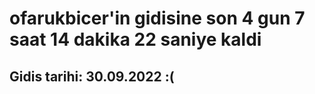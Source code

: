 # ofarukbicer'in gidisine son 4 gun 7 saat 14 dakika 22 saniye kaldi

## Gidis tarihi: 30.09.2022 :(